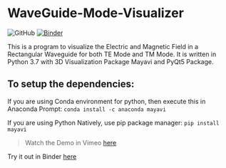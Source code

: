 # WaveGuide-Mode-Visualizer
![GitHub](https://img.shields.io/github/license/ashwinbalaji0811/WaveGuide-Mode-Visualizer)
[![Binder](https://mybinder.org/badge_logo.svg)](https://mybinder.org/v2/gh/ashwinbalaji0811/WaveGuide-Mode-Visualizer.git/master)


This is a program to visualize the Electric and Magnetic Field in a Rectangular Waveguide for both TE Mode and TM Mode. It is written in Python 3.7 with 3D Visualization Package Mayavi and PyQt5 Package.

## To setup the dependencies:

If you are using Conda environment for python, then execute this in Anaconda Prompt: `conda install -c anaconda mayavi`

If you are using Python Natively, use pip package manager: `pip install mayavi`


> Watch the Demo in Vimeo [here](https://vimeo.com/424267794)

Try it out in Binder [here](https://mybinder.org/v2/gh/ashwinbalaji0811/WaveGuide-Mode-Visualizer.git/master)

